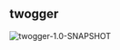 twogger
-------

![twogger-1.0-SNAPSHOT](https://helltar.com/projects/twogger/img/twogger-1.0-SNAPSHOT.gif)
